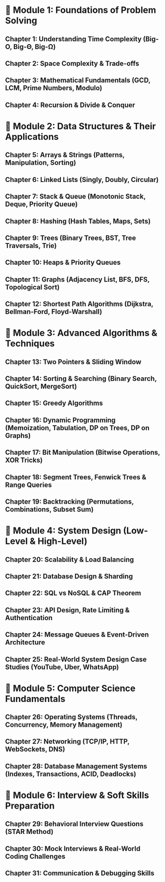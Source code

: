 # 📌 Module 1: Foundations of Problem Solving
## Chapter 1: Understanding Time Complexity (Big-O, Big-Θ, Big-Ω)
## Chapter 2: Space Complexity & Trade-offs
## Chapter 3: Mathematical Fundamentals (GCD, LCM, Prime Numbers, Modulo)
## Chapter 4: Recursion & Divide & Conquer

# 📌 Module 2: Data Structures & Their Applications
## Chapter 5: Arrays & Strings (Patterns, Manipulation, Sorting)
## Chapter 6: Linked Lists (Singly, Doubly, Circular)
## Chapter 7: Stack & Queue (Monotonic Stack, Deque, Priority Queue)
## Chapter 8: Hashing (Hash Tables, Maps, Sets)
## Chapter 9: Trees (Binary Trees, BST, Tree Traversals, Trie)
## Chapter 10: Heaps & Priority Queues
## Chapter 11: Graphs (Adjacency List, BFS, DFS, Topological Sort)
## Chapter 12: Shortest Path Algorithms (Dijkstra, Bellman-Ford, Floyd-Warshall)

# 📌 Module 3: Advanced Algorithms & Techniques
## Chapter 13: Two Pointers & Sliding Window
## Chapter 14: Sorting & Searching (Binary Search, QuickSort, MergeSort)
## Chapter 15: Greedy Algorithms
## Chapter 16: Dynamic Programming (Memoization, Tabulation, DP on Trees, DP on Graphs)
## Chapter 17: Bit Manipulation (Bitwise Operations, XOR Tricks)
## Chapter 18: Segment Trees, Fenwick Trees & Range Queries
## Chapter 19: Backtracking (Permutations, Combinations, Subset Sum)

# 📌 Module 4: System Design (Low-Level & High-Level)
## Chapter 20: Scalability & Load Balancing
## Chapter 21: Database Design & Sharding
## Chapter 22: SQL vs NoSQL & CAP Theorem
## Chapter 23: API Design, Rate Limiting & Authentication
## Chapter 24: Message Queues & Event-Driven Architecture
## Chapter 25: Real-World System Design Case Studies (YouTube, Uber, WhatsApp)

# 📌 Module 5: Computer Science Fundamentals
## Chapter 26: Operating Systems (Threads, Concurrency, Memory Management)
## Chapter 27: Networking (TCP/IP, HTTP, WebSockets, DNS)
## Chapter 28: Database Management Systems (Indexes, Transactions, ACID, Deadlocks)

# 📌 Module 6: Interview & Soft Skills Preparation
## Chapter 29: Behavioral Interview Questions (STAR Method)
## Chapter 30: Mock Interviews & Real-World Coding Challenges
## Chapter 31: Communication & Debugging Skills
